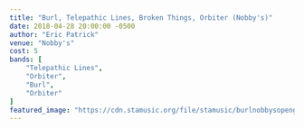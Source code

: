 ```yaml
---
title: "Burl, Telepathic Lines, Broken Things, Orbiter (Nobby's)"
date: 2018-04-28 20:00:00 -0500
author: "Eric Patrick"
venue: "Nobby's"
cost: 5
bands: [
    "Telepathic Lines",
    "Orbiter",
    "Burl",
    "Orbiter"
]
featured_image: "https://cdn.stamusic.org/file/stamusic/burlnobbysopengraph-1024x537.jpg"
---
```


